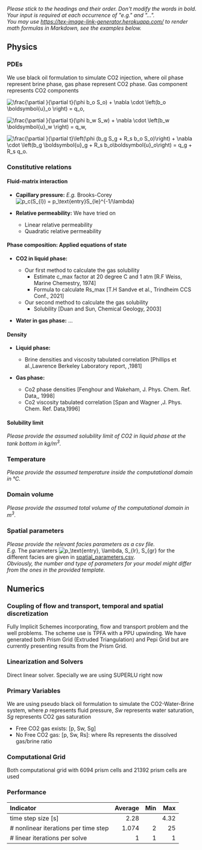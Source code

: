 _Please stick to the headings and their order. Don't modify the words in bold. Your input is required at each occurrence of "e.g." and "..."._<br>
_You may use https://tex-image-link-generator.herokuapp.com/ to render math formulas in Markdown, see the examples below._

## Physics

### PDEs

[//]: <> (_E.g._ One mass balance per component water and CO2.)
We use black oil formulation to simulate CO2 injection, where oil phase represent brine phase, gas phase represent CO2 phase. Gas component represents CO2 components

![\frac{\partial }{\partial t}(\phi b_o S_o) + \nabla \cdot \left(b_o \boldsymbol{u}_o \right) = q_o,
](https://render.githubusercontent.com/render/math?math=%5Cdisplaystyle+%0A++++%5Cfrac%7B%5Cpartial+%7D%7B%5Cpartial+t%7D%28%5Cphi+b_o+S_o%29+%2B+%5Cnabla+%5Ccdot+%5Cleft%28b_o+%5Cboldsymbol%7Bu%7D_o+%5Cright%29+%3D+q_o%2C%0A)

![\frac{\partial }{\partial t}(\phi b_w S_w) + \nabla \cdot \left(b_w \boldsymbol{u}_w \right) = q_w,](https://render.githubusercontent.com/render/math?math=%5Cdisplaystyle+%5Cfrac%7B%5Cpartial+%7D%7B%5Cpartial+t%7D%28%5Cphi+b_w+S_w%29+%2B+%5Cnabla+%5Ccdot+%5Cleft%28b_w+%5Cboldsymbol%7Bu%7D_w+%5Cright%29+%3D+q_w%2C)

![    \frac{\partial }{\partial t}\left(\phi (b_g S_g + R_s b_o S_o)\right) + \nabla \cdot \left(b_g \boldsymbol{u}_g + R_s b_o\boldsymbol{u}_o\right) = q_g + R_s q_o.](https://render.githubusercontent.com/render/math?math=%5Cdisplaystyle+++++%5Cfrac%7B%5Cpartial+%7D%7B%5Cpartial+t%7D%5Cleft%28%5Cphi+%28b_g+S_g+%2B+R_s+b_o+S_o%29%5Cright%29+%2B+%5Cnabla+%5Ccdot+%5Cleft%28b_g+%5Cboldsymbol%7Bu%7D_g+%2B+R_s+b_o%5Cboldsymbol%7Bu%7D_o%5Cright%29+%3D+q_g+%2B+R_s+q_o.)

### Constitutive relations

#### Fluid-matrix interaction

* **Capillary pressure:** _E.g._ Brooks-Corey
  ![p_c(S_{l}) = p_\text{entry}S_{le}^{-1/\lambda}](https://render.githubusercontent.com/render/math?math=%5Cdisplaystyle+p_c%28S_%7Bl%7D%29+%3D+p_%5Ctext%7Bentry%7DS_%7Ble%7D%5E%7B-1%2F%5Clambda%7D%0A)

* **Relative permeability:** 
We have tried on
  - Linear relative permeability
  - Quadratic relative permeability

#### Phase composition: Applied equations of state

* **CO2 in liquid phase:** 
  * Our first method to calculate the gas solubility 
    - Estimate c_max factor at 20 degree C and 1 atm [R.F Weiss, Marine Chemestry, 1974]
    - Formula to calculate Rs_max [T.H Sandve et al., Trindheim CCS Conf., 2021] 
  * Our second method to calculate the gas solubility
    - Solubility [Duan and Sun, Chemical Geology, 2003]

* **Water in gas phase:** ...

#### Density

* **Liquid phase:** 
  - Brine densities and viscosity tabulated correlation [Phillips et al.,Lawrence Berkeley Laboratory report, ,1981]

* **Gas phase:** 
  - Co2 phase densities [Fenghour and Wakeham, J. Phys. Chem. Ref. Data,, 1998]
  - Co2 viscosity tabulated correlation [Span and Wagner ,J. Phys. Chem. Ref. Data,1996]

#### Solubility limit

_Please provide the assumed solubility limit of CO2 in liquid phase at the tank bottom in kg/m<sup>3</sup>._

### Temperature

_Please provide the assumed temperature inside the computational domain in °C._

### Domain volume

_Please provide the assumed total volume of the computational domain in m<sup>3</sup>._

### Spatial parameters

_Please provide the relevant facies parameters as a csv file._<br>
_E.g._ The parameters ![p_\text{entry}, \lambda, S_{lr}, S_{gr}](https://render.githubusercontent.com/render/math?math=%5Cdisplaystyle+p_%5Ctext%7Bentry%7D%2C+%5Clambda%2C+S_%7Blr%7D%2C+S_%7Bgr%7D%0A) for the different facies are given in [spatial_parameters.csv](spatial_parameters.csv).<br>
_Obviously, the number and type of parameters for your model might differ from the ones in the provided template._

## Numerics

### Coupling of flow and transport, temporal and spatial discretization

[//]: <> (_E.g._ Fully coupled, fully implicit, cell-centered FV with TPFA.)

Fully Implicit Schemes incorporating, flow and transport problem and the well problems.
The scheme use is TPFA with a PPU upwinding.
We have generated both Prism Grid (Extruded Triangulation) and Pepi Grid but are currently presenting results from the Prism Grid.
 
### Linearization and Solvers

[//]: <>  (_E.g._ Newton with line search, AMG-preconditioned BiCGSTAB for the linear systems.)
Direct linear solver. Specially we are using SUPERLU right now



### Primary Variables

[//]: <> (_E.g._ Dependent on local phase composition:)

We are using pseudo black oil formulation to simulate the CO2-Water-Brine system, where *p* represents fluid pressure, *Sw* represents water saturation, *Sg* represents CO2 gas saturation
* Free CO2 gas exists:
  [p, Sw, Sg]
* No Free CO2 gas:
  [p, Sw, Rs]: where Rs represents the dissolved gas/brine ratio


### Computational Grid

Both computational grid with 6094 prism cells and 21392 prism cells are used

### Performance

| Indicator                            |  Average |      Min |      Max |
|:-------------------------------------|---------:|---------:|---------:|
| time step size [s]                   |     2.28 |          |     4.32 | 
| # nonlinear iterations per time step |    1.074 |        2 |       25 |
| # linear iterations per solve        |        1 |        1 |        1 |
